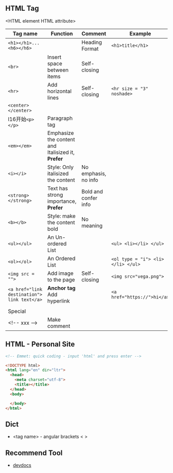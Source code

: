 ## HTML Tag  
\<HTML element HTML attribute>  
  
| Tag name | Function | Comment | Example |
| -------- | -------- | ------- | ------- |
| `<h1></h1>...<h6></h6>` | | Heading Format | `<h1>title</h1>` |
| `<br>` | Insert space between items | Self-closing | |
| `<hr>` | Add horizontal lines | Self-closing | `<hr size = "3" noshade>` |
| `<center></center>` | | |
| l16开始`<p></p>` | Paragraph tag | | |
| `<em></em>` | Emphasize the content and Italisized it, **Prefer** | | |
| `<i></i>` | Style: Only italisized the content | No emphasis, no info | |
| `<strong></strong>` | Text has strong importance, **Prefer** | Bold and confer info | |
| `<b></b>` | Style: make the content bold | No meaning | |
| `<ul></ul>` | An Un-ordered List | | `<ul> <li></li> </ul>`|
| `<ol></ol>` | An Ordered List | |`<ol type = "i"> <li></li> </ul>` |
| `<img src = "">` | Add image to the page | Self-closing | `<img src="vega.png"> `|
| `<a href="link destination"> link text</a>` | **Anchor tag** Add hyperlink | | `<a href="https://">hi</a>` |
| | | | |
| Special | | | |
| \<!-- xxx --> | Make comment | | |

## HTML - Personal Site
```html
<!-- Emmet: quick coding - input 'html' and press enter -->

<!DOCTYPE html>
<html lang="en" dir="ltr">
  <head>
    <meta charset="utf-8">
    <title></title>
  </head>
  <body>

  </body>
</html>

```


## Dict
- \<tag name> - angular brackets < >

## Recommend Tool
- [devdocs](https://devdocs.io)
